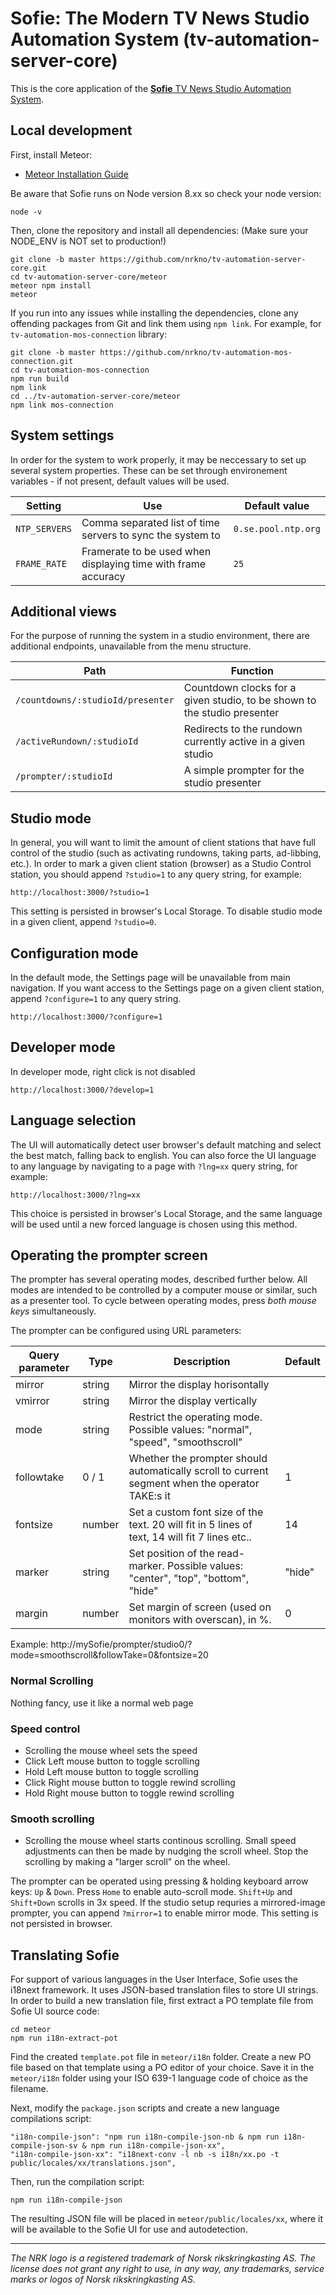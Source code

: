 # Sofie: The Modern TV News Studio Automation System (tv-automation-server-core)

This is the core application of the [**Sofie** TV News Studio Automation System](https://github.com/nrkno/Sofie-TV-automation/).


## Local development
First, install Meteor:

* [Meteor Installation Guide](https://www.meteor.com/install)


Be aware that Sofie runs on Node version 8.xx so check your node version:
```
node -v
```

Then, clone the repository and install all dependencies:
(Make sure your NODE_ENV is NOT set to production!)

```
git clone -b master https://github.com/nrkno/tv-automation-server-core.git
cd tv-automation-server-core/meteor
meteor npm install
meteor
```

If you run into any issues while installing the dependencies, clone any offending packages from Git and link them using `npm link`. For example, for `tv-automation-mos-connection` library:

```
git clone -b master https://github.com/nrkno/tv-automation-mos-connection.git
cd tv-automation-mos-connection
npm run build
npm link
cd ../tv-automation-server-core/meteor
npm link mos-connection
```

## System settings

In order for the system to work properly, it may be neccessary to set up several system properties. These can be set through environement variables - if not present, default values will be used.

|Setting         |Use                                                       |Default value      |
|----------------|----------------------------------------------------------|-------------------|
|`NTP_SERVERS`   |Comma separated list of time servers to sync the system to|`0.se.pool.ntp.org`|
|`FRAME_RATE`    |Framerate to be used when displaying time with frame accuracy|`25`            |


## Additional views

For the purpose of running the system in a studio environment, there are additional endpoints, unavailable from the menu structure.

|Path     |Function     |
|---------|-------------|
|`/countdowns/:studioId/presenter`|Countdown clocks for a given studio, to be shown to the studio presenter|
|`/activeRundown/:studioId`|Redirects to the rundown currently active in a given studio|
|`/prompter/:studioId`|A simple prompter for the studio presenter|

## Studio mode

In general, you will want to limit the amount of client stations that have full control of the studio (such as activating rundowns, taking parts, ad-libbing, etc.). In order to mark a given client station (browser) as a Studio Control station, you should append `?studio=1` to any query string, for example:

```http://localhost:3000/?studio=1```

This setting is persisted in browser's Local Storage. To disable studio mode in a given client, append `?studio=0`.

## Configuration mode

In the default mode, the Settings page will be unavailable from main navigation. If you want access to the Settings page on a given client station, append `?configure=1` to any query string.

```http://localhost:3000/?configure=1```

## Developer mode

In developer mode, right click is not disabled

```http://localhost:3000/?develop=1```

## Language selection

The UI will automatically detect user browser's default matching and select the best match, falling back to english. You can also force the UI language to any language by navigating to a page with `?lng=xx` query string, for example:

```http://localhost:3000/?lng=xx```

This choice is persisted in browser's Local Storage, and the same language will be used until a new forced language is chosen using this method.

## Operating the prompter screen

The prompter has several operating modes, described further below.
All modes are intended to be controlled by a computer mouse or similar, such as a presenter tool.
To cycle between operating modes, press *both mouse keys* simultaneously.

The prompter can be configured using URL parameters:

| Query parameter | Type    | Description                                                                                     | Default  |
|-----------------|---------|-------------------------------------------------------------------------------------------------|----------|
| mirror          | string  | Mirror the display horisontally                                                                 |          |
| vmirror         | string  | Mirror the display vertically                                                                   |          |
| mode            | string  | Restrict the operating mode. Possible values: "normal", "speed", "smoothscroll"                 |          |
| followtake      | 0 / 1   | Whether the prompter should automatically scroll to current segment when the operator TAKE:s it | 1        |
| fontsize        | number  | Set a custom font size of the text. 20 will fit in 5 lines of text, 14 will fit 7 lines etc..   | 14       |
| marker          | string  | Set position of the read-marker. Possible values: "center", "top", "bottom", "hide"             | "hide"   |
| margin          | number  | Set margin of screen (used on monitors with overscan), in %.                                    | 0        |

Example: http://mySofie/prompter/studio0/?mode=smoothscroll&followTake=0&fontsize=20


### Normal Scrolling
Nothing fancy, use it like a normal web page

### Speed control
* Scrolling the mouse wheel sets the speed
* Click Left mouse button to toggle scrolling
* Hold Left mouse button to toggle scrolling
* Click Right mouse button to toggle rewind scrolling
* Hold Right mouse button to toggle rewind scrolling

### Smooth scrolling
* Scrolling the mouse wheel starts continous scrolling. Small speed adjustments can then be made by nudging the scroll wheel. Stop the scrolling by making a "larger scroll" on the wheel.


The prompter can be operated using pressing & holding keyboard arrow keys: `Up` & `Down`. Press `Home` to enable auto-scroll mode. `Shift+Up` and `Shift+Down` scrolls in 3x speed. If the studio setup requries a mirrored-image prompter, you can append `?mirror=1` to enable mirror mode. This setting is not persisted in browser. 

## Translating Sofie

For support of various languages in the User Interface, Sofie uses the i18next framework. It uses JSON-based translation files to store UI strings. In order to build a new translation file, first extract a PO template file from Sofie UI source code:

```
cd meteor
npm run i18n-extract-pot
```

Find the created `template.pot` file in `meteor/i18n` folder. Create a new PO file based on that template using a PO editor of your choice. Save it in the `meteor/i18n` folder using your ISO 639-1 language code of choice as the filename.

Next, modify the `package.json` scripts and create a new language compilations script:

```
"i18n-compile-json": "npm run i18n-compile-json-nb & npm run i18n-compile-json-sv & npm run i18n-compile-json-xx",
"i18n-compile-json-xx": "i18next-conv -l nb -s i18n/xx.po -t public/locales/xx/translations.json",
```

Then, run the compilation script:

```npm run i18n-compile-json```

The resulting JSON file will be placed in `meteor/public/locales/xx`, where it will be available to the Sofie UI for use and autodetection.

---

*The NRK logo is a registered trademark of Norsk rikskringkasting AS. The license does not grant any right to use, in any way, any trademarks, service marks or logos of Norsk rikskringkasting AS.*

